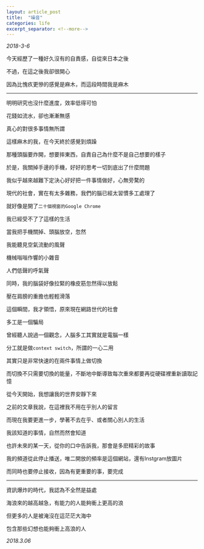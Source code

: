 ```yaml
---
layout: article_post
title:  "噪音"
categories: life
excerpt_separator: <!--more-->
---
```


*2018-3-6*

今天經歷了一種好久沒有的自責感，自從來日本之後

不過，在這之後我卻很開心

因為比愧疚更慘的感覺是麻木，而這段時間我是麻木

<!--more-->

---

明明研究也沒什麼進度，效率低得可怕

花錢如流水，卻也漸漸無感

真心的對很多事情無所謂

這樣麻木的我，在今天終於感覺到煩躁

那種頭腦要炸開，想要摔東西，自責自己為什麼不是自己想要的樣子

於是，我關掉手邊的手機，好好的思考一切到底出了什麼問題

我似乎越來越難下定決心好好把一件事情做好，心無旁騖的

現代的社會，實在有太多雜務，我們的腦已經太習慣多工處理了

就好像是開了`二十個視窗的Google Chrome`

我已經受不了了這樣的生活

當我把手機關掉、頭腦放空，忽然

我能聽見空氣流動的風聲

機械嗡嗡作響的小雜音

人們低聲的呼氣聲

同時，我的腦袋好像拉緊的橡皮筋忽然得以放鬆

壓在肩膀的重擔也輕輕滑落

這個瞬間，我才領悟，原來現在網路世代的社會

多工是一個騙局

曾經聽人說過一個觀念，人腦多工其實就是電腦一樣

分工就是做`context switch`，所謂的一心二用

其實只是非常快速的在兩件事情上做切換

而切換不只需要切換的能量，不斷地中斷導致每次重來都要再從硬碟裡重新讀取記憶

從今天開始，我想讓我的世界安靜下來

之前的文章我說，在這裡我不用在乎別人的留言

而現在我要更進一步，學著不去在乎、或者關心別人的生活

我該知道的事情，自然而然會知道

也許未來的某一天，從你的口中告訴我，那會是多麽精彩的故事

我的頻道從此停止播送，唯二開放的頻率是這個網站，還有Instgram放圖片

而同時也要停止接收，因為有更重要的事，要完成

---

資訊爆炸的時代，我認為不全然是益處

海浪來的越高越急，有能力的人能夠衝上更高的浪

但更多的人是被淹沒在這茫茫大海中

包含那些幻想也能夠衝上高浪的人

*2018.3.06*

